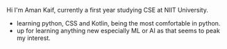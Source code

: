 Hi I'm Aman Kaif, currently a first year studying CSE at NIIT University.
- learning python, CSS and Kotlin, being the most comfortable in python.
- up for learning anything new especially ML or AI as that seems to peak my interest.
